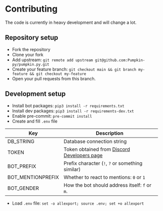 # Contributing

The code is currently in heavy development and will change a lot.

## Repository setup

- Fork the repository
- Clone your fork
- Add upstream: `git remote add upstream git@github.com:Pumpkin-py/pumpkin.py.git`
- Create your feature branch: `git checkout main && git branch my-feature && git checkout my-feature`
- Open your pull requests from this branch.

## Development setup

- Install bot packages: `pip3 install -r requirements.txt`
- Install dev packages: `pip3 install -r requirements-dev.txt`
- Enable pre-commit: `pre-commit install`
- Create and fill `.env` file

| Key | Description |
|-----|-------------|
| DB_STRING | Database connection string |
| TOKEN | Token obtained from [Discord Developers page](https://discord.com/developers) |
| BOT_PREFIX | Prefix character (`!`, `?` or something similar) |
| BOT_MENTIONPREFIX | Whether to react to mentions: `0` or `1`  |
| BOT_GENDER | How the bot should address itself: `f` or `m`.   |

- Load `.env` file: `set -o allexport; source .env; set +o allexport`
